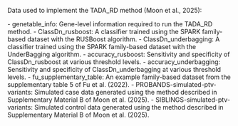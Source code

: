 Data used to implement the TADA_RD method (Moon et al., 2025):

<data required to run the TADA_RD method>
- genetable_info: Gene-level information required to run the TADA_RD method.
- ClassDn_rusboost: A classifier trained using the SPARK family-based dataset with the RUSBoost algorithm.
- ClassDn_underbagging: A classifier trained using the SPARK family-based dataset with the UnderBagging algorithm.
- accuracy_rusboost: Sensitivity and specificity of ClassDn_rusboost at various threshold levels.
- accuracy_underbagging: Sensitivity and specificity of ClassDn_underbagging at various threshold levels.

<example datasets to run the TADA_RD method>
- fu_supplementary_table: An example family-based dataset from the supplementary table 5 of Fu et al. (2022).
- PROBANDS-simulated-ptv-variants: Simulated case data generated using the method described in Supplementary Material B of Moon et al. (2025).
- SIBLINGS-simulated-ptv-variants: Simulated control data generated using the method described in Supplementary Material B of Moon et al. (2025).

